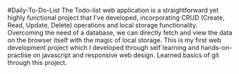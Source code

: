 #Daily-To-Do-List
The Todo-list web application is a straightforward yet highly functional project that I've developed, incorporating CRUD (Create, Read, Update, Delete) operations and local storage functionality. Overcoming the need of a database, we can directly fetch and view the data on the browser itself with the magic of local storage.
This is my first web development project which I developed through self learning and hands-on-practise on javascript and responsive web design.
Learned basics of git through this project.
